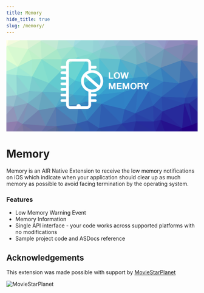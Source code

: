 ```yaml
---
title: Memory
hide_title: true
slug: /memory/
---
```


![](images/promo.png)


# Memory

Memory is an AIR Native Extension to receive the low memory notifications on iOS which indicate when 
your application should clear up as much memory as possible to avoid facing termination by the operating system.


### Features

- Low Memory Warning Event 
- Memory Information
- Single API interface - your code works across supported platforms with no modifications
- Sample project code and ASDocs reference





## Acknowledgements

This extension was made possible with support by [MovieStarPlanet](http://corporate.moviestarplanet.com/) 

![MovieStarPlanet](https://raw.githubusercontent.com/distriqt/ANE-Memory/master/images/msp_logo.png)



